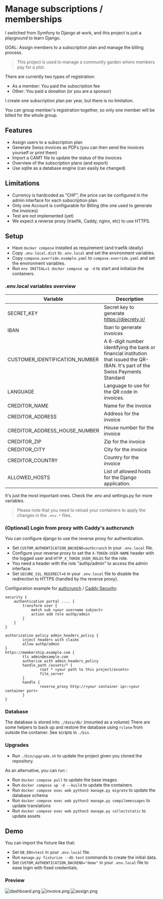 # Manage subscriptions / memberships

I switched from Symfony to Django at work, and this project is just a playground to learn Django.

GOAL: Assign members to a subscription plan and manage the billing process.

> This project is used to manage a community garden where members pay for a plot.

There are currently two types of registration:
- As a member: You paid the subscription fee
- Other: You paid a donation (or you are a sponsor)

I create one subscription plan per year, but there is no limitation.

You can group member's registration together, so only one member will be billed for the whole group.


## Features

- Assign users to a subscription plan
- Generate Swiss invoices as PDFs (you can then send the invoices yourself or print them)
- Import a CAMT file to update the status of the invoices
- Overview of the subscription plans (and export)
- Use sqlite as a database engine (can easily be changed)

## Limitations
- Currency is hardcoded as "CHF", the price can be configured in the admin interface for each subscription plan
- Only one Account is configurable for Billing (the one used to generate the invoices)
- Test are not implemented (yet)
- We expect a reverse proxy (traefik, Caddy, nginx, etc) to use HTTPS.

## Setup

- Have `docker compose` installed as requirement (and traefik ideally)
- Copy `.env.local.dist` to `.env.local` and set the environment variables.
- Copy `compose.override.example.yaml` to `compose.override.yaml` and set the environment variables.
- Run `env INITIAL=1 docker compose up -d` to start and initialize the containers.

### .env.local variables overview
| Variable | Description                                                                                                                      |
|----------|----------------------------------------------------------------------------------------------------------------------------------|
| SECRET_KEY | Secret key to generate <https://djecrety.ir/>                                                                                    |
| IBAN | Iban to generate invoices                                                                                                        |
| CUSTOMER_IDENTIFICATION_NUMBER | A 6-digit number identifying the bank or financial institution that issued the QR-IBAN. It's part of the Swiss Payments Standard |
| LANGUAGE | Language to use for the QR code in invoices.                                                                                     |
| CREDITOR_NAME | Name for the invoice                                                                                                             |
| CREDITOR_ADDRESS | Address for the invoice                                                                                                          |
| CREDITOR_ADDRESS_HOUSE_NUMBER | House number for the invoice                                                                                                     |
| CREDITOR_ZIP | Zip for the invoice                                                                                                              |
| CREDITOR_CITY | City for the invoice                                                                                                             |
| CREDITOR_COUNTRY | Country for the invoice                                                                                                          |
| ALLOWED_HOSTS | List of allowed hosts for the Django application.                                                                                |

It's just the most important ones. Check the .env and settings.py for more variables.

> Please note that you need to reload your containers to apply the changes in the `.env.*` files.

### (Optional) Login from proxy with Caddy's authcrunch

You can configure django to use the reverse proxy for authentication. 

* Set `CUSTOM_AUTHENTICATION_BACKEND=authcrunch` in your `.env.local` file.
* Configure your reverse proxy to set the `X-TOKEN-USER-NAME` header with the logged user and `HTTP_X_TOKEN_USER_ROLES` for the role.
* You need a header with the role "authp/admin" to access the admin interface.
* Set `SECURE_SSL_REDIRECT=0` in your `.env.local` file to disable the redirection to HTTPS (handled by the reverse proxy).

Configuration example for [authcrunch](https://authcrunch.com/) / [Caddy Security](https://github.com/greenpau/caddy-security):
```config
security {
    authentication portal .... {
        transform user {
            match sub <your username subject>
            action add role authp/admin
        }
    }
}

authorization policy admin_headers_policy {
        inject headers with claims
        allow authp/admin
}
https://membership.example.com {
        tls admin@example.com
        authorize with admin_headers_policy
        handle_path /assets/* {
                root * <your path to this project/assets>
                file_server
        }
        handle {
                reverse_proxy http://<your container ip>:<your container port>
        }
}

```

### Database

The database is stored into `./data/db/` (mounted as a volume)
There are some helpers to back up and restore the database using `rclone` from outside the container. See scripts in `./bin`.

### Upgrades
- Run `./bin/upgrade.sh` to update the project given you cloned the repository.

As an alternative, you can run :
- Run `docker compose pull` to update the base images
- Run `docker compose up -d --build` to update the containers
- Run `docker compose exec web python3 manage.py migrate` to update the database schema
- Run `docker compose exec web python3 manage.py compilemessages` to update translations
- Run `docker compose exec web python3 manage.py collectstatic` to update assets

## Demo

You can import the fixture like that:
- Set `DB_ENV=test` in your `.env.local` file.
- Run `manage.py fixturize --db test` commands to create the initial data.
- Set `CUSTOM_AUTHENTICATION_BACKEND="demo"` in your `.env.local` file to ease login with fixed credentials.

### Preview

![dashboard.png](doc/dashboard.png)
![invoice.png](doc/invoice.png)
![assign.png](doc/assign.png)
